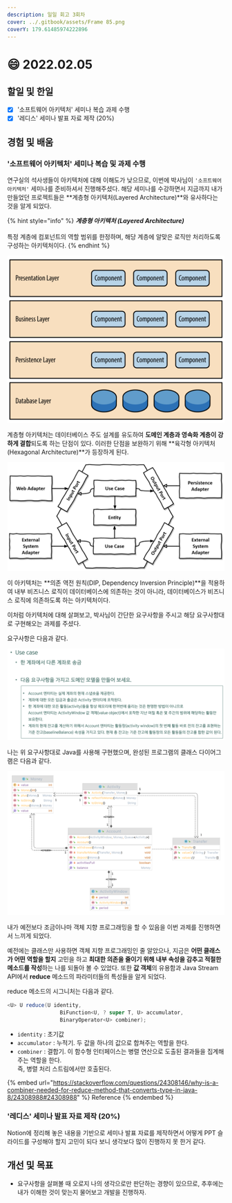 ```yaml
---
description: 일일 회고 3회차
cover: ../.gitbook/assets/Frame 85.png
coverY: 179.61485974222896
---
```


# 😄 2022.02.05

## 할일 및 한일

* [x] '소프트웨어 아키텍처' 세미나 복습  과제 수행
* [x] '레디스' 세미나 발표 자료 제작 (20%)

## 경험 및 배움

### '소프트웨어 아키텍처' 세미나 복습 및 과제 수행

연구실의 석사생들이 아키텍처에 대해 이해도가 낮으므로, 이번에 박사님이 `'소프트웨어 아키텍처'` 세미나를 준비하셔서 진행해주셨다. 해당 세미나를 수강하면서 지금까지 내가 만들었던 프로젝트들은 **계층형 아키텍처(Layered Architecture)**와 유사하다는 것을 알게 되었다.

{% hint style="info" %}
_**계층형 아키텍처 (Layered Architecture)**_\
\
특정 계층에 컴포넌트의 역할 범위를 한정하며, 해당 계층에 알맞은 로직만 처리하도록 구성하는 아키텍처이다.
{% endhint %}

![계층형 아키텍처](<../.gitbook/assets/Screen Shot 2022-02-05 at 3.55.36 PM.png>)



계층형 아키텍처는 데이터베이스 주도 설계를 유도하여 **도메인 계층과 영속화 계층이 강하게 결합**되도록 하는 단점이 있다. 이러한 단점을 보완하기 위해 **육각형 아키텍처(Hexagonal Architecture)**가 등장하게 된다.



![육각형 아키텍처 (Hexagonal Architecture)](<../.gitbook/assets/Screen Shot 2022-02-05 at 4.08.00 PM.png>)



이 아키텍처는 **의존 역전 원칙(DIP, Dependency Inversion Principle)**을 적용하여 내부 비즈니스 로직이 데이터베이스에 의존하는 것이 아니라, 데이터베이스가 비즈니스 로직에 의존하도록 하는 아키텍처이다.



이처럼 아키텍처에 대해 살펴보고, 박사님이 간단한 요구사항을 주시고 해당 요구사항대로 구현해오는 과제를 주셨다.

요구사항은 다음과 같다.

![과제의 요구사항](<../.gitbook/assets/Screen Shot 2022-02-05 at 4.18.33 PM.png>)



나는 위 요구사항대로 Java를 사용해 구현했으며, 완성된 프로그램의 클래스 다이어그램은 다음과 같다.

![Class Diagram](../.gitbook/assets/domain.png)



내가 예전보다 조금이나마 객체 지향 프로그래밍을 할 수 있음을 이번 과제를 진행하면서 느끼게 되었다.

예전에는 클래스만 사용하면 객체 지향 프로그래밍인 줄 알았으나, 지금은 **어떤 클래스가 어떤 역할을 할지** 고민을 하고 **최대한 의존을 줄이기 위해 내부 속성을 감추고 적절한 메소드를 작성**하는 나를 되돌아 볼 수 있었다. 또한 **값 객체**의 유용함과 Java Stream API에서 **reduce** 메소드의 파라미터들의 특성들을 알게 되었다.



reduce 메소드의 시그니처는 다음과 같다.

```java
<U> U reduce(U identity,
                 BiFunction<U, ? super T, U> accumulator,
                 BinaryOperator<U> combiner);
```

* `identity` : 초기값
* `accumulator` : 누적기. 두 값을 하나의 값으로 합쳐주는 역할을 한다.
* `combiner` : 결합기. 이 함수형 인터페이스는 병렬 연산으로 도출된 결과들을 집계해주는 역할을 한다. \
  즉, 병렬 처리 스트림에서만 호출된다.

{% embed url="https://stackoverflow.com/questions/24308146/why-is-a-combiner-needed-for-reduce-method-that-converts-type-in-java-8/24308988#24308988" %}
Reference
{% endembed %}



### '레디스' 세미나 발표 자료 제작 (20%)

Notion에 정리해 놓은 내용을 기반으로 세미나 발표 자료를 제작하면서 어떻게 PPT 슬라이드를 구성해야 할지 고민이 되다 보니 생각보다 많이 진행하지 못 한거 같다.



## 개선 및 목표

* 요구사항을 살펴볼 때 오로지 나의 생각으로만 판단하는 경향이 있으므로, 추후에는 내가 이해한 것이 맞는지 물어보고 개발을 진행하자.

